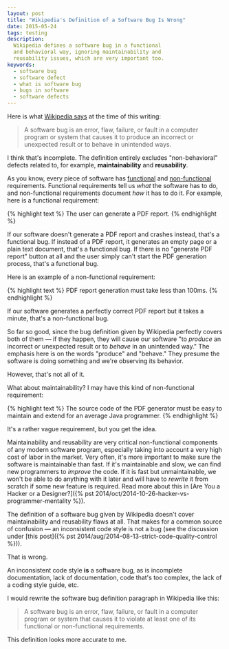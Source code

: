 ```yaml
---
layout: post
title: "Wikipedia's Definition of a Software Bug Is Wrong"
date: 2015-05-24
tags: testing
description:
  Wikipedia defines a software bug in a functional
  and behavioral way, ignoring maintainability and
  reusability issues, which are very important too.
keywords:
  - software bug
  - software defect
  - what is software bug
  - bugs in software
  - software defects
---
```


Here is what [Wikipedia says](https://en.wikipedia.org/wiki/Software_bug)
at the time of this writing:

> A software bug is an error, flaw, failure, or fault
in a computer program or system that causes it
to produce an incorrect or unexpected result or
to behave in unintended ways.

I think that's incomplete. The definition entirely excludes "non-behavioral"
defects related to, for example, **maintainability** and **reusability**.

<!--more-->

As you know, every piece of software has [functional](https://en.wikipedia.org/wiki/Functional_requirement)
and [non-functional](https://en.wikipedia.org/wiki/Non-functional_requirement)
requirements.
Functional requirements tell us _what_ the software has to do, and non-functional
requirements document _how_ it has to do it. For example, here is a functional
requirement:

{% highlight text %}
The user can generate a PDF report.
{% endhighlight %}

If our software doesn't generate a PDF report and crashes instead,
that's a functional bug. If instead of a PDF report, it generates an empty
page or a plain text document, that's a functional bug. If there
is no "generate PDF report" button at all and the user simply can't start
the PDF generation process, that's a functional bug.

Here is an example of a non-functional requirement:

{% highlight text %}
PDF report generation must take less than 100ms.
{% endhighlight %}

If our software generates a perfectly correct PDF report but it
takes a minute, that's a non-functional bug.

So far so good, since the bug definition given by Wikipedia perfectly
covers both of them &mdash; if they happen, they will cause our software
"to _produce_ an incorrect or unexpected result or to _behave_ in an unintended way."
The emphasis here is on the words "produce" and "behave." They presume
the software is doing something and we're observing its behavior.

However, that's not all of it.

What about maintainability? I may have this kind of non-functional requirement:

{% highlight text %}
The source code of the PDF generator must be
easy to maintain and extend for an average
Java programmer.
{% endhighlight %}

It's a rather vague requirement, but you get the idea.

Maintainability and reusability are very critical non-functional components
of any modern software program, especially taking into account a very high
cost of labor in the market. Very often, it's more important to make sure
the software is maintainable than fast. If it's maintainable and slow, we
can find new programmers to _improve_ the code. If it is fast
but unmaintainable, we won't be able to do anything with it later and will
have to _rewrite_ it from scratch if some new feature is required.
Read more about this in
[Are You a Hacker or a Designer?]({% pst 2014/oct/2014-10-26-hacker-vs-programmer-mentality %}).

The definition of a software bug given by Wikipedia doesn't cover
maintainability and reusability flaws at all.
That makes for a common source of confusion &mdash;
an inconsistent code style is not a bug (see the discussion under
[this post]({% pst 2014/aug/2014-08-13-strict-code-quality-control %})).

That is wrong.

An inconsistent code style **is** a software bug, as is incomplete documentation,
lack of documentation, code that's too complex, the lack of a coding style guide,
etc.

I would rewrite the software bug definition paragraph in Wikipedia like this:

> A software bug is an error, flaw, failure, or fault
in a computer program or system that causes it
to violate at least one of its functional or
non-functional requirements.

This definition looks more accurate to me.
